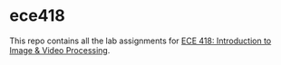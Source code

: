 # ece418
This repo contains all the lab assignments for [ECE 418: Introduction to Image & Video Processing](https://courses.engr.illinois.edu/ece418/index.html).
